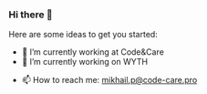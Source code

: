 ### Hi there 👋


Here are some ideas to get you started:

- 🔭 I’m currently working at Code&Care
- 🔭 I’m currently working on WYTH
<!--
- 🌱 I’m currently learning ...
- 👯 I’m looking to collaborate on ...
- 🤔 I’m looking for help with ...
- 💬 Ask me about ...
-->
- 📫 How to reach me: mikhail.p@code-care.pro
